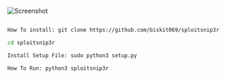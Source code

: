 ![Screenshot](https://github.com/biskit069/sploitsnip3r/raw/main/sploit.screenshot.png.png)
```bash

How To install: git clone https://github.com/biskit069/sploitsnip3r

cd sploitsnip3r

Install Setup File: sudo python3 setup.py 

How To Run: python3 sploitsnip3r

